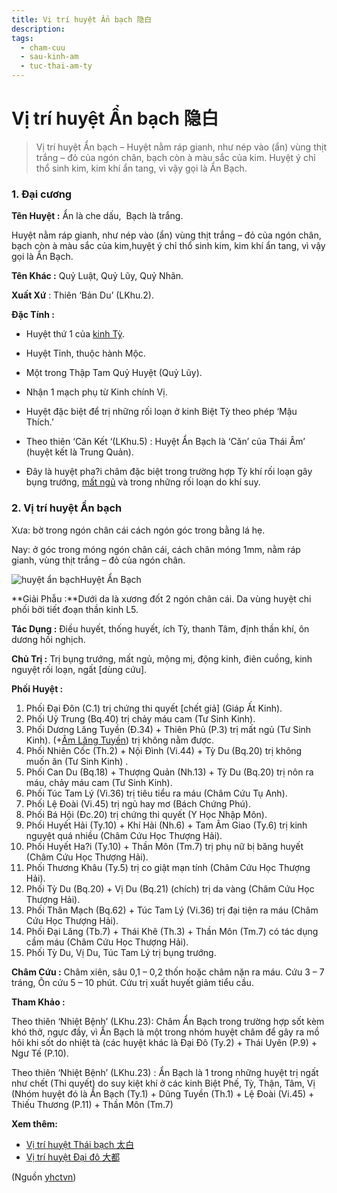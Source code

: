 ```yaml
---
title: Vị trí huyệt Ẩn bạch 隐白
description: 
tags:
  - cham-cuu
  - sau-kinh-am
  - tuc-thai-am-ty
---
```


# Vị trí huyệt Ẩn bạch 隐白 

> Vị trí huyệt Ẩn bạch – Huyệt nằm ráp gianh, như nép vào (ẩn) vùng thịt trắng – đỏ của ngón chân, bạch còn à màu sắc của kim. Huyệt ý chỉ thổ sinh kim, kim khí ẩn tang, vì vậy gọi là Ẩn Bạch.

### 1. Đại cương

**Tên Huyệt :** Ẩn là che dấu,  Bạch là trắng.

Huyệt nằm ráp gianh, như nép vào (ẩn) vùng thịt trắng – đỏ của ngón chân, bạch còn à màu sắc của kim,huyệt ý chỉ thổ sinh kim, kim khí ẩn tang, vì vậy gọi là Ẩn Bạch.

**Tên Khác :** Quỷ Luật, Quỷ Lũy, Quỷ Nhãn.

**Xuất Xứ** : Thiên ‘Bản Du’ (LKhu.2).

**Đặc Tính :**

+ Huyệt thứ 1 của [kinh Tỳ](/yhctvn/kinh-tuc-thai-am-ty/).

+ Huyệt Tỉnh, thuộc hành Mộc.

+ Một trong Thập Tam Quỷ Huyệt (Quỷ Lũy).

+ Nhận 1 mạch phụ từ Kinh chính Vị.

+ Huyệt đặc biệt để trị những rối loạn ở kinh Biệt Tỳ theo phép ‘Mậu Thích.’

+ Theo thiên ‘Căn Kết ‘(LKhu.5) : Huyệt Ẩn Bạch là ‘Căn’ của Thái Âm’ (huyệt kết là Trung Quản).

+ Đây là huyệt pha?i châm đặc biệt trong trường hợp Tỳ khí rối loạn gây bụng trướng, [mất ngủ](/yhctvn/chung-mat-ngu-theo-dong-y/) và trong những rối loạn do khí suy.

### 2. Vị trí huyệt Ẩn bạch

Xưa: bờ trong ngón chân cái cách ngón góc trong bằng lá hẹ.

Nay: ở góc trong móng ngón chân cái, cách chân móng 1mm, nằm ráp gianh, vùng thịt trắng – đỏ của ngón chân.

![huyệt ẩn bạch](/imgs/yhctvn/huyet-an-bach.jpg)Huyệt Ẩn Bạch

**Giải Phẫu :**Dưới da là xương đốt 2 ngón chân cái. Da vùng huyệt chi phối bởi tiết đoạn thần kinh L5.

**Tác Dụng :** Điều huyết, thống huyết, ích Tỳ, thanh Tâm, định thần khí, ôn dương hồi nghịch.

**Chủ Trị :** Trị bụng trướng, mất ngủ, mộng mị, động kinh, điên cuồng, kinh nguyệt rối loạn, ngất [dùng cứu].

**Phối Huyệt :**

1. Phối Đại Đôn (C.1) trị chứng thi quyết [chết giả] (Giáp Ất Kinh).
2. Phối Uỷ Trung (Bq.40) trị chảy máu cam (Tư Sinh Kinh).
3. Phối Dương Lăng Tuyền (Đ.34) + Thiên Phủ (P.3) trị mất ngủ (Tư Sinh Kinh). (+[Âm Lăng Tuyền](/yhctvn/vi-tri-huyet-am-lang-tuyen-%e9%98%b4%e9%99%b5%e6%b3%89/)) trị không nằm được.
4. Phối Nhiên Cốc (Th.2) + Nội Đình (Vi.44) + Tỳ Du (Bq.20) trị không muốn ăn (Tư Sinh Kinh) .
5. Phối Can Du (Bq.18) + Thượng Quản (Nh.13) + Tỳ Du (Bq.20) trị nôn ra máu, chảy máu cam (Tư Sinh Kinh).
6. Phối Túc Tam Lý (Vi.36) trị tiêu tiểu ra máu (Châm Cứu Tụ Anh).
7. Phối Lệ Đoài (Vi.45) trị ngủ hay mơ (Bách Chứng Phú).
8. Phối Bá Hội (Đc.20) trị chứng thi quyết (Y Học Nhập Môn).
9. Phối Huyết Hải (Ty.10) + Khí Hải (Nh.6) + Tam Âm Giao (Ty.6) trị kinh nguyệt quá nhiều (Châm Cứu Học Thượng Hải).
10. Phối Huyết Ha?i (Ty.10) + Thần Môn (Tm.7) trị phụ nữ bị băng huyết (Châm Cứu Học Thượng Hải).
11. Phối Thương Khâu (Ty.5) trị co giật mạn tính (Châm Cứu Học Thượng Hải).
12. Phối Tỳ Du (Bq.20) + Vị Du (Bq.21) (chích) trị da vàng (Châm Cứu Học Thượng Hải).
13. Phối Thân Mạch (Bq.62) + Túc Tam Lý (Vi.36) trị đại tiện ra máu (Châm Cứu Học Thượng Hải).
14. Phối Đại Lăng (Tb.7) + Thái Khê (Th.3) + Thần Môn (Tm.7) có tác dụng cầm máu (Châm Cứu Học Thượng Hải).
15. Phối Tỳ Du, Vị Du, Túc Tam Lý trị bụng trướng.

**Châm Cứu :** Châm xiên, sâu 0,1 – 0,2 thốn hoặc châm nặn ra máu. Cứu 3 – 7 tráng, Ôn cứu 5 – 10 phút. Cứu trị xuất huyết giảm tiểu cầu.

**Tham Khảo :**

Theo thiên ‘Nhiệt Bệnh’ (LKhu.23): Châm Ẩn Bạch trong trường hợp sốt kèm khó thở, ngực đầy, vì Ẩn Bạch là một trong nhóm huyệt châm để gây ra mồ hôi khi sốt do nhiệt tà (các huyệt khác là Đại Đô (Ty.2) + Thái Uyên (P.9) + Ngư Tế (P.10).

Theo thiên ‘Nhiệt Bệnh’ (LKhu.23) : Ẩn Bạch là 1 trong những huyệt trị ngất như chết (Thi quyết) do suy kiệt khí ở các kinh Biệt Phế, Tỳ, Thận, Tâm, Vị (Nhóm huyệt đó là Ẩn Bạch (Ty.1) + Dũng Tuyền (Th.1) + Lệ Đoài (Vi.45) + Thiếu Thương (P.11) + Thần Môn (Tm.7)

**Xem thêm:**

* [Vị trí huyệt Thái bạch 太白](/yhctvn/vi-tri-huyet-thai-bach-%e5%a4%aa%e7%99%bd/)
* [Vị trí huyệt Đại đô 大都](/yhctvn/vi-tri-huyet-dai-do-%e5%a4%a7%e9%83%bd/)

(Nguồn <a href="https://yhctvn.com/vi-tri-huyet-an-bach-隐白/" target="_blank">yhctvn</a>)
